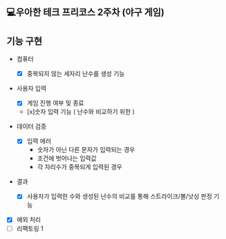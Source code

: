 ## 💻우아한 테크 프리코스 2주차 (야구 게임)

## 기능 구현
- 컴퓨터
    - [x] 중복되지 않는 세자리 난수를 생성 기능

- 사용자 입력
    - [x] 게임 진행 여부 및 종료
    - [x]숫자 입력 기능 ( 난수와 비교하기 위한 )

- 데이터 검증
    - [x] 입력 에러
        - 숫자가 아닌 다른 문자가 입력되는 경우
        - 조건에 벗어나는 입력값
        - 각 자리수가 중복되게 입력된 경우

- 결과
  - [x] 사용자가 입력한 수와 생성된 난수의 비교를 통해 스트라이크/볼/낫싱 판정 기능

- [x] 예외 처리
- [ ] 리팩토링 1
